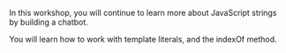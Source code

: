 In this workshop, you will continue to learn more about JavaScript strings by building a chatbot.

You will learn how to work with template literals, and the indexOf method.

